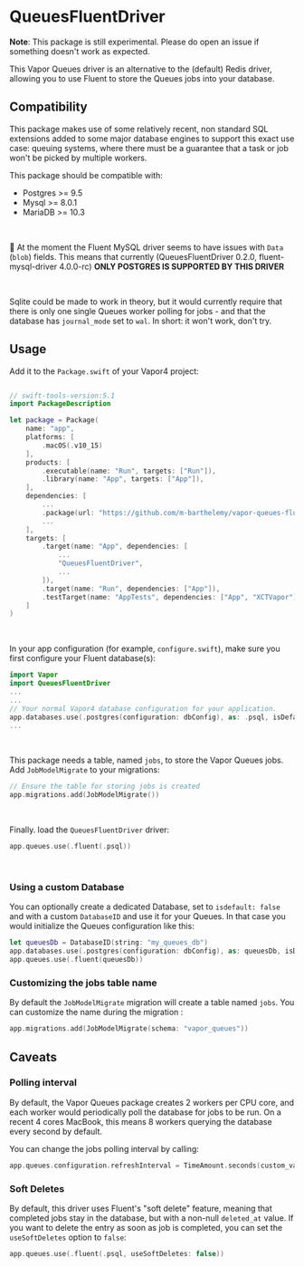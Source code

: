 # QueuesFluentDriver

**Note**: This package is still experimental. Please do open an issue if something doesn't work as expected. 



This Vapor Queues driver is an alternative to the (default) Redis driver, allowing you to use Fluent to store the Queues jobs into your database.


## Compatibility

This package makes use of some relatively recent, non standard SQL extensions added to some major database engines to support this exact use case: queuing systems, where there must be a guarantee that a task or job won't be picked by multiple workers.

This package should be compatible with:

- Postgres >= 9.5
- Mysql >= 8.0.1
- MariaDB >= 10.3

&nbsp;

:rotating_light: At the moment the Fluent MySQL driver seems to have issues with `Data` (`blob`) fields. 
This means that currently (QueuesFluentDriver 0.2.0, fluent-mysql-driver 4.0.0-rc) **ONLY POSTGRES IS SUPPORTED  BY THIS DRIVER** 

&nbsp;

Sqlite could be made to work in theory, but it would currently require that there is only one single Queues worker polling for jobs - and that the database has `journal_mode` set to `wal`. In short: it won't work, don't try.


## Usage


Add it to the  `Package.swift`  of your Vapor4 project: 

```swift

// swift-tools-version:5.1
import PackageDescription

let package = Package(
    name: "app",
    platforms: [
        .macOS(.v10_15)
    ],
    products: [
        .executable(name: "Run", targets: ["Run"]),
        .library(name: "App", targets: ["App"]),
    ],
    dependencies: [
        ...
        .package(url: "https://github.com/m-barthelemy/vapor-queues-fluent-driver.git", from: "0.2.0"),
        ...
    ],
    targets: [
        .target(name: "App", dependencies: [
            ...
            "QueuesFluentDriver",
            ...
        ]),
        .target(name: "Run", dependencies: ["App"]),
        .testTarget(name: "AppTests", dependencies: ["App", "XCTVapor"])
    ]
)

```

&nbsp;

In your app configuration (for example, `configure.swift`), make sure you first configure your Fluent database(s):
```swift
import Vapor
import QueuesFluentDriver
...
...
// Your normal Vapor4 database configuration for your application.
app.databases.use(.postgres(configuration: dbConfig), as: .psql, isDefault: true)
...
```

&nbsp;

This package needs a table, named `jobs`, to store the Vapor Queues jobs. Add `JobModelMigrate` to your migrations:
```swift
// Ensure the table for storing jobs is created
app.migrations.add(JobModelMigrate())
```    
    
&nbsp;

Finally. load the `QueuesFluentDriver` driver:
```swift    
app.queues.use(.fluent(.psql))
```


&nbsp;

### Using a custom Database 
You can optionally create a dedicated Database, set to `isdefault: false` and with a custom `DatabaseID` and use it for your Queues.
In that case you would initialize the Queues configuration like this:

```swift
let queuesDb = DatabaseID(string: "my_queues_db")
app.databases.use(.postgres(configuration: dbConfig), as: queuesDb, isDefault: false)
app.queues.use(.fluent(queuesDb))
```

### Customizing the jobs table name
By default the `JobModelMigrate` migration will create a table named `jobs`. You can customize the name during the migration :
```swift
app.migrations.add(JobModelMigrate(schema: "vapor_queues"))
```

## Caveats


### Polling interval
By default, the Vapor Queues package creates 2 workers per CPU core, and each worker would periodically poll the database for jobs to be run.
On a recent 4 cores MacBook, this means 8 workers querying the database every second by default.

You can change the jobs polling interval by calling:

```swift
app.queues.configuration.refreshInterval = TimeAmount.seconds(custom_value)
```


### Soft Deletes
By default, this driver uses Fluent's "soft delete" feature, meaning that completed jobs stay in the database, but with a non-null `deleted_at` value.
If you want to delete the entry as soon as job is completed, you can set the `useSoftDeletes` option to `false`:

```swift
app.queues.use(.fluent(.psql, useSoftDeletes: false))
```

